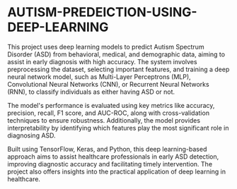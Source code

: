# AUTISM-PREDEICTION-USING-DEEP-LEARNING
This project uses deep learning models to predict Autism Spectrum Disorder (ASD) from behavioral, medical, and demographic data, aiming to assist in early diagnosis with high accuracy.
 The system involves preprocessing the dataset, selecting important features, and training a deep neural network model, such as Multi-Layer Perceptrons (MLP), Convolutional Neural Networks (CNN), or Recurrent Neural Networks (RNN), to classify individuals as either having ASD or not.

The model's performance is evaluated using key metrics like accuracy, precision, recall, F1 score, and AUC-ROC, along with cross-validation techniques to ensure robustness. Additionally, the model provides interpretability by identifying which features play the most significant role in diagnosing ASD.

Built using TensorFlow, Keras, and Python, this deep learning-based approach aims to assist healthcare professionals in early ASD detection, improving diagnostic accuracy and facilitating timely intervention. The project also offers insights into the practical application of deep learning in healthcare.
